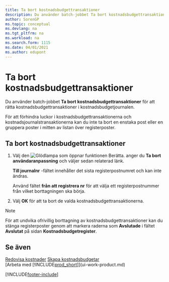 ```yaml
---
title: Ta bort kostnadsbudgettransaktioner
description: Du använder batch-jobbet Ta bort kostnadsbudgettransaktioner för att rätta kostnadsbudgettransaktioner i kostnadsbudgetjournalen.
author: SorenGP
ms.topic: conceptual
ms.devlang: na
ms.tgt_pltfrm: na
ms.workload: na
ms.search.form: 1115
ms.date: 04/01/2021
ms.author: edupont
---
```

# Ta bort kostnadsbudgettransaktioner

Du använder batch-jobbet **Ta bort kostnadsbudgettransaktioner** för att rätta kostnadsbudgettransaktioner i kostnadsbudgetjournalen.  

För att förhindra luckor i kostnadsbudgettransaktionerna och kostnadsjournalstransaktionerna kan du inte ta bort en enstaka post eller en gruppera poster i mitten av listan över registerposter.  

## Ta bort kostnadsbudgettransaktioner  

1. Välj den ![Glödlampa som öppnar funktionen Berätta.](media/ui-search/search_small.png "Berätta för mig vad du vill göra") anger du **Ta bort användaranpassning** och väljer sedan relaterad länk.  

    **Till journalnr** -fältet innehåller det sista registerpostnumret och kan inte ändras.  

    Använd fältet **från att registrera nr** för att välja ett registerpostnummer från vilket borttagningen ska börja.  
2. Välj **OK** för att ta bort de valda kostnadsbudgettransaktionerna.  

> [!NOTE]  
> För att undvika ofrivillig borttagning av kostnadsbudgettransaktioner kan du stänga registerposter genom att markera raderna som **Avslutade** i fältet **Avslutat** på sidan **Kostnadsbudgetregister**.  

## Se även

[Redovisa kostnader](finance-manage-cost-accounting.md)
[Skapa kostnadsbudgetar](finance-create-cost-budgets.md)  
[Arbeta med [!INCLUDE[prod_short](includes/prod_short.md)]](ui-work-product.md)


[!INCLUDE[footer-include](includes/footer-banner.md)]